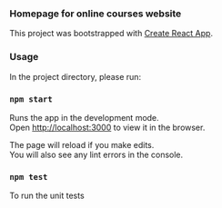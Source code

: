 ### Homepage for online courses website

This project was bootstrapped with [Create React App](https://github.com/facebook/create-react-app).

### Usage

In the project directory, please run:

### `npm start`

Runs the app in the development mode.<br />
Open [http://localhost:3000](http://localhost:3000) to view it in the browser.

The page will reload if you make edits.<br />
You will also see any lint errors in the console.

### `npm test`
To run the unit tests